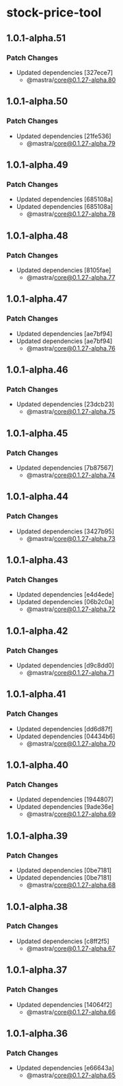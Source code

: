 # stock-price-tool

## 1.0.1-alpha.51

### Patch Changes

- Updated dependencies [327ece7]
  - @mastra/core@0.1.27-alpha.80

## 1.0.1-alpha.50

### Patch Changes

- Updated dependencies [21fe536]
  - @mastra/core@0.1.27-alpha.79

## 1.0.1-alpha.49

### Patch Changes

- Updated dependencies [685108a]
- Updated dependencies [685108a]
  - @mastra/core@0.1.27-alpha.78

## 1.0.1-alpha.48

### Patch Changes

- Updated dependencies [8105fae]
  - @mastra/core@0.1.27-alpha.77

## 1.0.1-alpha.47

### Patch Changes

- Updated dependencies [ae7bf94]
- Updated dependencies [ae7bf94]
  - @mastra/core@0.1.27-alpha.76

## 1.0.1-alpha.46

### Patch Changes

- Updated dependencies [23dcb23]
  - @mastra/core@0.1.27-alpha.75

## 1.0.1-alpha.45

### Patch Changes

- Updated dependencies [7b87567]
  - @mastra/core@0.1.27-alpha.74

## 1.0.1-alpha.44

### Patch Changes

- Updated dependencies [3427b95]
  - @mastra/core@0.1.27-alpha.73

## 1.0.1-alpha.43

### Patch Changes

- Updated dependencies [e4d4ede]
- Updated dependencies [06b2c0a]
  - @mastra/core@0.1.27-alpha.72

## 1.0.1-alpha.42

### Patch Changes

- Updated dependencies [d9c8dd0]
  - @mastra/core@0.1.27-alpha.71

## 1.0.1-alpha.41

### Patch Changes

- Updated dependencies [dd6d87f]
- Updated dependencies [04434b6]
  - @mastra/core@0.1.27-alpha.70

## 1.0.1-alpha.40

### Patch Changes

- Updated dependencies [1944807]
- Updated dependencies [9ade36e]
  - @mastra/core@0.1.27-alpha.69

## 1.0.1-alpha.39

### Patch Changes

- Updated dependencies [0be7181]
- Updated dependencies [0be7181]
  - @mastra/core@0.1.27-alpha.68

## 1.0.1-alpha.38

### Patch Changes

- Updated dependencies [c8ff2f5]
  - @mastra/core@0.1.27-alpha.67

## 1.0.1-alpha.37

### Patch Changes

- Updated dependencies [14064f2]
  - @mastra/core@0.1.27-alpha.66

## 1.0.1-alpha.36

### Patch Changes

- Updated dependencies [e66643a]
  - @mastra/core@0.1.27-alpha.65
